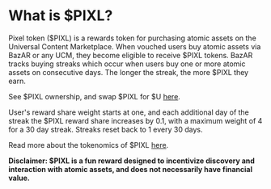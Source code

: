 # What is $PIXL?

Pixel token ($PIXL) is a rewards token for purchasing atomic assets on the Universal Content Marketplace. When vouched users buy atomic assets via BazAR or any UCM, they become eligible to receive $PIXL tokens. BazAR tracks buying streaks which occur when users buy one or more atomic assets on consecutive days. The longer the streak, the more $PIXL they earn.

See $PIXL ownership, and swap $PIXL for $U [here](https://bazar.arweave.dev/#/asset/tfalT8Z-88riNtoXdF5ldaBtmsfcSmbMqWLh2DHJIbg).

User's reward share weight starts at one, and each additional day of the streak the $PIXL reward share increases by 0.1, with a maximum weight of 4 for a 30 day streak. Streaks reset back to 1 every 30 days.

Read more about the tokenomics of $PIXL [here](https://ucm-wiki.g8way.io/#/en/PIXL-Token).

**Disclaimer: $PIXL is a fun reward designed to incentivize discovery and interaction with atomic assets, and does not necessarily have financial value.**
